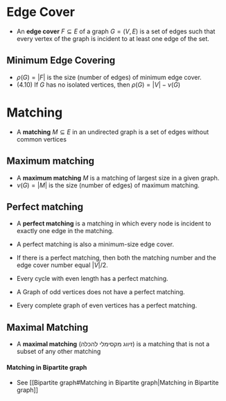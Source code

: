 # Edge Cover

- An **edge cover** $F\subseteq E$ of a graph $G=(V,E)$ is a set of edges such that every vertex of the graph is incident to at least one edge of the set. 

## Minimum Edge Covering 

- $\rho(G)=|F|$ is the size (number of edges) of minimum edge cover.
- (4.10) If $G$ has no isolated vertices, then $\rho(G)=|V|-\nu(G)$

# Matching

- A **matching** $M \subseteq E$ in an undirected graph is a set of edges without common vertices

## Maximum matching 

- A **maximum matching** $M$ is a matching of largest size in a given graph.
- $\nu(G)=|M|$ is the size (number of edges) of maximum matching.

## Perfect matching 

- A **perfect matching** is a matching in which every node is incident to exactly one edge in the matching.
- A perfect matching is also a minimum-size edge cover. 
- If there is a perfect matching, then both the matching number and the edge cover number equal $|V|/2$.

- Every cycle with even length has a perfect matching. 
- A Graph of odd vertices does not have a perfect matching. 
- Every complete graph of even vertices has a perfect matching.

## Maximal Matching

- A **maximal matching** (זיווג מקסימלי להכלה) is a matching that is not a subset of any other matching

#### Matching in Bipartite graph

- See [[Bipartite graph#Matching in Bipartite graph|Matching in Bipartite graph]]